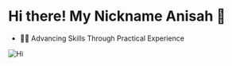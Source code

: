 # Hi there! My Nickname Anisah 👋

<!--
**anisahalfianap/anisahalfianap** is a ✨ _special_ ✨ repository because its `README.md` (this file) appears on your GitHub profile.

Here are some ideas to get you started:

- 🔭 I’m currently working on ...
- 🌱 I’m currently learning ...
- 👯 I’m looking to collaborate on ...
- 🤔 I’m looking for help with ...
- 💬 Ask me about ...
- 📫 How to reach me: ...
- 😄 Pronouns: ...
- ⚡ Fun fact: ...
-->


- 🔭🌞 Advancing Skills Through Practical Experience

![Hi](https://media4.giphy.com/media/v1.Y2lkPTc5MGI3NjExa2RieHNkcmdnejB3ODV3YXFvOXRhYXFyZWN4ZmVjeDhzOGQwenRwciZlcD12MV9pbnRlcm5hbF9naWZfYnlfaWQmY3Q9Zw/hAllPPhAuqKM90z26Q/giphy.gif)